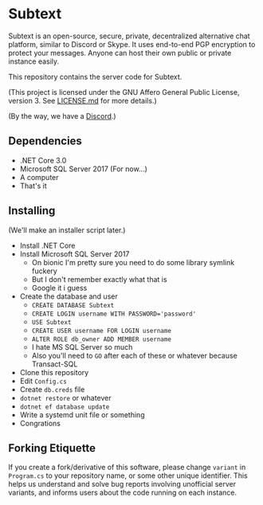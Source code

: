 # Subtext
Subtext is an open-source, secure, private, decentralized alternative chat platform, similar to Discord or Skype. It uses end-to-end PGP encryption to protect your messages. Anyone can host their own public or private instance easily.

This repository contains the server code for Subtext.

(This project is licensed under the GNU Affero General Public License, version 3. See [LICENSE.md](LICENSE.md) for more details.)

(By the way, we have a [Discord](https://discord.gg/dt5bfHB).)

## Dependencies
- .NET Core 3.0
- Microsoft SQL Server 2017 (For now...)
- A computer
- That's it

## Installing
(We'll make an installer script later.)

- Install .NET Core
- Install Microsoft SQL Server 2017
	- On bionic I'm pretty sure you need to do some library symlink fuckery
	- But I don't remember exactly what that is
	- Google it i guess
- Create the database and user
	- `CREATE DATABASE Subtext`
	- `CREATE LOGIN username WITH PASSWORD='password'`
	- `USE Subtext`
	- `CREATE USER username FOR LOGIN username`
	- `ALTER ROLE db_owner ADD MEMBER username`
	- I hate MS SQL Server so much
	- Also you'll need to `GO` after each of these or whatever because Transact-SQL
- Clone this repository
- Edit `Config.cs`
- Create `db.creds` file
- `dotnet restore` or whatever
- `dotnet ef database update`
- Write a systemd unit file or something
- Congrations

## Forking Etiquette
If you create a fork/derivative of this software, please change `variant` in `Program.cs` to your repository name, or some other unique identifier. This helps us understand and solve bug reports involving unofficial server variants, and informs users about the code running on each instance.
